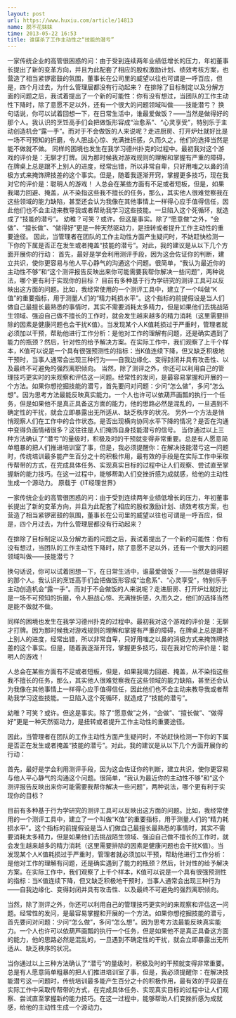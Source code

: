 ```yaml
---
layout: post
url: https://www.huxiu.com/article/14813
name: 脱不花妹妹
time: 2013-05-22 16:53
title: 谁谋杀了工作主动性之“技能的潜亏”
---
```

一家传统企业的高管很困惑的问：由于受到连续两年业绩低增长的压力，年初董事长提出了新的变革方向，并且为此配套了相应的股权激励计划、绩效考核方案，也营造了相当紧锣密鼓的氛围，董事长在公司里的威望以往也可谓是一呼百应，但是，四个月过去，为什么管理层都没有行动起来？ 在排除了目标制定以及分解方面的问题之后，我试着提出了一个新的可能性：你有没有想过，当团队的工作主动性下降时，除了意愿不足以外，还有一个很大的问题领域叫做——技能潜亏？ 换句话说，你可以试着回想一下，在日常生活中，谁最爱做饭？——当然是做得好的那个人。我认识的烹饪高手们会把做饭形容成“治愈系”、“心灵享受”，特别乐于主动创造机会“露一手”。而对于不会做饭的人来说呢？走进厨房、打开炉灶就好比是一场不可预知的折磨，令人胆战心惊、充满挫折感，久而久之，他们的选择当然是能不做就不做。 同样的困境也发生在我学习德州扑克的过程中。最初我对这个游戏的评价是：无聊才打牌。因为那时候我对游戏规则的理解和掌握有严重的障碍，在牌桌上总是跟不上别人的进度，经常出错，所以非常自卑，只好用嗤之以鼻的消极方式来掩饰牌技差的这个事实。但是，随着我逐渐开窍，掌握更多技巧，现在我对它的评价是：聪明人的游戏！ 人总会在某些方面有不足或者短板，但是，如果我竭力回避、掩盖，从不染指这些我不擅长的任务，那么，其实他人很难觉察我在这些领域的能力缺陷，甚至还会认为我像在其他事情上一样得心应手值得信任，因此他们也不会主动来教导我或者帮助我学习这些技能。一旦陷入这个死循环，就造成了“技能的潜亏”。 幼稚？可笑？或许。但这是事实。除了“愿意做”之外，“会做”、“擅长做”、“做得好”更是一种天然驱动力，是扭转或者提升工作主动性的重要途径。 因此，当管理者在团队的工作主动性方面产生疑问时，不妨赶快检测一下你的下属是否正在发生或者掩盖“技能的潜亏”。对此，我的建议是从以下几个方面开展你的行动： 首先，最好是学会利用测评手段，因为这会佐证你的判断，建立共识，使你更容易与他人平心静气的沟通这个问题。很简单，“我认为最近你的主动性不够”和“这个测评报告反映出来你可能需要我帮你解决一些问题”，两种说法，哪个更有利于实现你的目标？ 目前有多种基于行为学研究的测评工具可以反映出这方面的问题。比如，我经常使用的一个测评工具中，建立了一个叫做“K值”的重要指标，用于测量人们的“精力耗损水平”。这个指标的前提假设是当人们做自己最擅长最熟悉的事情时，其实不需要消耗太多精力，但是如果他们去挑战陌生领域、强迫自己做不擅长的工作时，就会发生越来越多的精力消耗（这里需要排除的因素是健康问题也会干扰K值）。当发现某个人K值耗损过于严重时，管理者就必须加以干预，帮助他进行工作分析：是他对工作的理解有问题，还是确实遇到了能力的瓶颈？然后，针对性的给予解决方案。在实际工作中，我们观察了上千个样本，K值可以说是一个具有很强预测性的指标：当K值连续下降，但又缺乏积极地干预时，当事人通常会出现三种行为——自我边缘化、变得封闭并具有攻击性、以及最终不可避免的强烈离职倾向。 当然，除了测评之外，你还可以利用自己的管理技巧更实时的来观察和评估这一问题。经常性的发问，是最容易掌握和开展的一个方法。如果你想挖掘技能的潜亏，首先要问对问题：少问“怎么做”，多问“怎么想”。因为思考方法最能反映真实能力。一个人也许可以依葫芦画瓢的执行一个任务，但是如果他不是真正具备这方面的能力，他的思路必然是混乱的，一旦遇到不确定性的干扰，就会立即暴露出无所适从、缺乏秩序的状况。 另外一个方法是悄悄观察人们在工作中的合作状态。是否出现横向协同水平下降的情况？是否在沟通中变得负面情绪很多？这往往是人们掩饰自身技能潜亏的信号。 当你通过以上三种方法确认了“潜亏”的量级时，积极及时的干预就变得非常重要。总是有人愿意简单粗暴的把人们推进培训室了事，但是，我必须提醒你：在解决技能潜亏这一问题时，传统培训最多能产生百分之十的积极作用，最有效的手段是在实际工作中采取传帮带的方式，在完成具体任务、实现真实目标的过程中让人们观察、尝试直至掌握新的能力技巧。在这一过程中，能够帮助人们变挫折感为成就感，给他的主动性生成一个源动力。 原载于《IT经理世界》

一家传统企业的高管很困惑的问：由于受到连续两年业绩低增长的压力，年初董事长提出了新的变革方向，并且为此配套了相应的股权激励计划、绩效考核方案，也营造了相当紧锣密鼓的氛围，董事长在公司里的威望以往也可谓是一呼百应，但是，四个月过去，为什么管理层都没有行动起来？

在排除了目标制定以及分解方面的问题之后，我试着提出了一个新的可能性：你有没有想过，当团队的工作主动性下降时，除了意愿不足以外，还有一个很大的问题领域叫做——技能潜亏？

换句话说，你可以试着回想一下，在日常生活中，谁最爱做饭？——当然是做得好的那个人。我认识的烹饪高手们会把做饭形容成“治愈系”、“心灵享受”，特别乐于主动创造机会“露一手”。而对于不会做饭的人来说呢？走进厨房、打开炉灶就好比是一场不可预知的折磨，令人胆战心惊、充满挫折感，久而久之，他们的选择当然是能不做就不做。

同样的困境也发生在我学习德州扑克的过程中。最初我对这个游戏的评价是：无聊才打牌。因为那时候我对游戏规则的理解和掌握有严重的障碍，在牌桌上总是跟不上别人的进度，经常出错，所以非常自卑，只好用嗤之以鼻的消极方式来掩饰牌技差的这个事实。但是，随着我逐渐开窍，掌握更多技巧，现在我对它的评价是：聪明人的游戏！

人总会在某些方面有不足或者短板，但是，如果我竭力回避、掩盖，从不染指这些我不擅长的任务，那么，其实他人很难觉察我在这些领域的能力缺陷，甚至还会认为我像在其他事情上一样得心应手值得信任，因此他们也不会主动来教导我或者帮助我学习这些技能。一旦陷入这个死循环，就造成了“技能的潜亏”。

幼稚？可笑？或许。但这是事实。除了“愿意做”之外，“会做”、“擅长做”、“做得好”更是一种天然驱动力，是扭转或者提升工作主动性的重要途径。

因此，当管理者在团队的工作主动性方面产生疑问时，不妨赶快检测一下你的下属是否正在发生或者掩盖“技能的潜亏”。对此，我的建议是从以下几个方面开展你的行动：

首先，最好是学会利用测评手段，因为这会佐证你的判断，建立共识，使你更容易与他人平心静气的沟通这个问题。很简单，“我认为最近你的主动性不够”和“这个测评报告反映出来你可能需要我帮你解决一些问题”，两种说法，哪个更有利于实现你的目标？

目前有多种基于行为学研究的测评工具可以反映出这方面的问题。比如，我经常使用的一个测评工具中，建立了一个叫做“K值”的重要指标，用于测量人们的“精力耗损水平”。这个指标的前提假设是当人们做自己最擅长最熟悉的事情时，其实不需要消耗太多精力，但是如果他们去挑战陌生领域、强迫自己做不擅长的工作时，就会发生越来越多的精力消耗（这里需要排除的因素是健康问题也会干扰K值）。当发现某个人K值耗损过于严重时，管理者就必须加以干预，帮助他进行工作分析：是他对工作的理解有问题，还是确实遇到了能力的瓶颈？然后，针对性的给予解决方案。在实际工作中，我们观察了上千个样本，K值可以说是一个具有很强预测性的指标：当K值连续下降，但又缺乏积极地干预时，当事人通常会出现三种行为——自我边缘化、变得封闭并具有攻击性、以及最终不可避免的强烈离职倾向。

当然，除了测评之外，你还可以利用自己的管理技巧更实时的来观察和评估这一问题。经常性的发问，是最容易掌握和开展的一个方法。如果你想挖掘技能的潜亏，首先要问对问题：少问“怎么做”，多问“怎么想”。因为思考方法最能反映真实能力。一个人也许可以依葫芦画瓢的执行一个任务，但是如果他不是真正具备这方面的能力，他的思路必然是混乱的，一旦遇到不确定性的干扰，就会立即暴露出无所适从、缺乏秩序的状况。

当你通过以上三种方法确认了“潜亏”的量级时，积极及时的干预就变得非常重要。总是有人愿意简单粗暴的把人们推进培训室了事，但是，我必须提醒你：在解决技能潜亏这一问题时，传统培训最多能产生百分之十的积极作用，最有效的手段是在实际工作中采取传帮带的方式，在完成具体任务、实现真实目标的过程中让人们观察、尝试直至掌握新的能力技巧。在这一过程中，能够帮助人们变挫折感为成就感，给他的主动性生成一个源动力。

